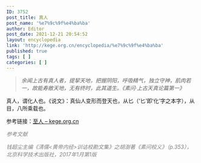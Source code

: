 ```yaml
---
ID: 3752
post_title: 真人
post_name: '%e7%9c%9f%e4%ba%ba'
author: Editor
post_date: 2021-12-21 20:54:52
layout: encyclopedia
link: 'http://kege.org.cn/encyclopedia/%e7%9c%9f%e4%ba%ba'
published: true
tags: [ ]
categories: [ ]
---
```

<blockquote><em>余闻上古有真人者，提挈天地，把握阴阳，呼吸精气，独立守神，肌肉若一，故能寿敝天地，无有终时，此其道生。《素问·上古天真论篇第一》</em></blockquote>
真人，谓化人也。《说文》：真仙人变形而登天也，从匕（‘匕’即‘化’字之本字），从目，八所乘载也。

参考链接：<a href="http://kege.org.cn/encyclopedia/%e8%87%b3%e4%ba%ba">至人 – kege.org.cn</a>

<span style="color: #808080;"><em>参考文献</em></span>

<span style="color: #808080;"><em>钱超尘主编《清儒&lt;黄帝内经&gt;训诂校勘文集》之胡澍著《素问校义》（p.353），北京科学技术出版社，2017年1月第1版</em></span>

&nbsp;